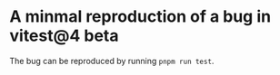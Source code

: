 # A minmal reproduction of a bug in vitest@4 beta

The bug can be reproduced by running `pnpm run test`.
